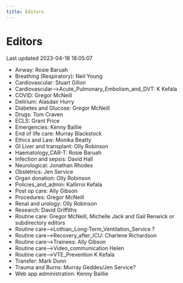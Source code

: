 ```yaml
---
title: Editors
---
```


# Editors

Last updated 2023-04-18 18:05:07

- Airway: Rosie Baruah 
- Breathing (Respiratory): Neil Young 
- Cardiovascular: Stuart Gillon 
- Cardiovascular-->Acute_Pulmonary_Embolism_and_DVT: K Kefala
- COVID: Gregor McNeill 
- Delirium: Alasdair Hurry 
- Diabetes and Glucose: Gregor McNeill  
- Drugs: Tom Craven 
- ECLS: Grant Price
- Emergencies: Kenny Baillie 
- End of life care: Murray Blackstock 
- Ethics and Law: Monika Beatty 
- GI Liver and transplant: Olly Robinson 
- Haematology_CAR-T: Rosie Baruah 
- Infection and sepsis: David Hall 
- Neurological: Jonathan Rhodes 
- Obstetrics: Jen Service 
- Organ donation: Olly Robinson 
- Policies_and_admin: Kallirroi Kefala
- Post op care: Ally Gibson 
- Procedures: Gregor McNeill 
- Renal and urology: Olly Robinson 
- Research: David Griffiths 
- Routine care: Gregor McNeill, Michelle Jack  and Gail Renwick or subdirectory editors 
- Routine care-->Lothian_Long-Term_Ventilation_Service ?
- Routine care-->Recovery_after_ICU: Charlene Richardson 
- Routine care-->Trainees: Ally Gibson
- Routine care-->Video_communication Helen
- Routine care-->VTE_Prevention K Kefala
- Transfer: Mark Dunn 
- Trauma and Burns: Murray Geddes/Jen Service?
- Web app administration: Kenny Baillie 